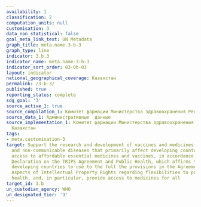 ```yaml
---
availability: 1
classification: 2
computation_units: null
customisation: 3
data_non_statistical: false
goal_meta_link_text: UN Metadata
graph_title: meta.name-3-b-3
graph_type: line
indicator: 3.b.3
indicator_name: meta.name-3-b-3
indicator_sort_order: 03-0b-03
layout: indicator
national_geographical_coverage: Казахстан
permalink: /3-b-3/
published: true
reporting_status: complete
sdg_goal: '3'
source_active_1: true
source_compilation_1: Комитет фармации Министерства здравоохранения Республики Казахстан
source_data_1: Административные  данные
source_implementation_1: Комитет фармации Министерства здравоохранения Республики
  Казахстан
tags:
- meta.customisation-3
target: Support the research and development of vaccines and medicines for the communicable
  and non‑communicable diseases that primarily affect developing countries, provide
  access to affordable essential medicines and vaccines, in accordance with the Doha
  Declaration on the TRIPS Agreement and Public Health, which affirms the right of
  developing countries to use to the full the provisions in the Agreement on Trade-Related
  Aspects of Intellectual Property Rights regarding flexibilities to protect public
  health, and, in particular, provide access to medicines for all
target_id: 3.b
un_custodian_agency: WHO
un_designated_tier: '3'
---
```

